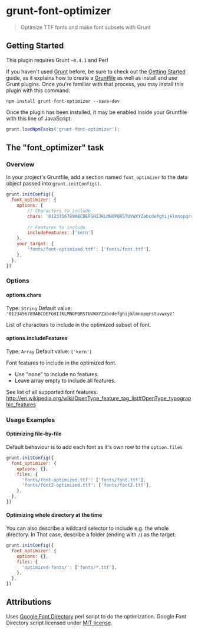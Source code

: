 # grunt-font-optimizer

> Optimize TTF fonts and make font subsets with Grunt

## Getting Started
This plugin requires Grunt `~0.4.1` and Perl

If you haven't used [Grunt](http://gruntjs.com/) before, be sure to check out the [Getting Started](http://gruntjs.com/getting-started) guide, as it explains how to create a [Gruntfile](http://gruntjs.com/sample-gruntfile) as well as install and use Grunt plugins. Once you're familiar with that process, you may install this plugin with this command:

```shell
npm install grunt-font-optimizer --save-dev
```

Once the plugin has been installed, it may be enabled inside your Gruntfile with this line of JavaScript:

```js
grunt.loadNpmTasks('grunt-font-optimizer');
```

## The "font_optimizer" task

### Overview
In your project's Gruntfile, add a section named `font_optimizer` to the data object passed into `grunt.initConfig()`.

```js
grunt.initConfig({
  font_optimizer: {
    options: {
        // Characters to include
        chars: '0123456789ABCDEFGHIJKLMNOPQRSTUVWXYZabcdefghijklmnopqrstuvwxyz',
        
        // Features to include.
        includeFeatures: ['kern']
    },
    your_target: {
        'fonts/font-optimized.ttf': ['fonts/font.ttf'],
    },
  },
})
```


### Options

#### options.chars
Type: `String`
Default value: `'0123456789ABCDEFGHIJKLMNOPQRSTUVWXYZabcdefghijklmnopqrstuvwxyz'`

List of characters to include in the optimized subset of font.

#### options.includeFeatures
Type: `Array`
Default value: `['kern']`

Font features to include in the optimized font.
- Use "none" to include no features.
- Leave array empty to include all features.

See list of all supported font features:
http://en.wikipedia.org/wiki/OpenType_feature_tag_list#OpenType_typographic_features

### Usage Examples

#### Optimizing file-by-file
Default behaviour is to add each font as it's own row to the `option.files`

```js
grunt.initConfig({
  font_optimizer: {
    options: {},
    files: {
      'fonts/font-optimized.ttf': ['fonts/font.ttf'],
      'fonts/font2-optimized.ttf': ['fonts/font2.ttf'],
    },
  },
})
```

#### Optimizing whole directory at the time
You can also describe a wildcard selector to include e.g. the whole directory.
In That case, describe a folder (ending with `/`) as the target:

```js
grunt.initConfig({
  font_optimizer: {
    options: {},
    files: {
      'optimized-fonts/': ['fonts/*.ttf'],
    },
  },
})
```

## Attributions

Uses [Google Font Directory](https://code.google.com/p/googlefontdirectory/) perl script to do the optimization.
Google Font Directory script licensed under [MIT license](http://www.opensource.org/licenses/mit-license.php).
